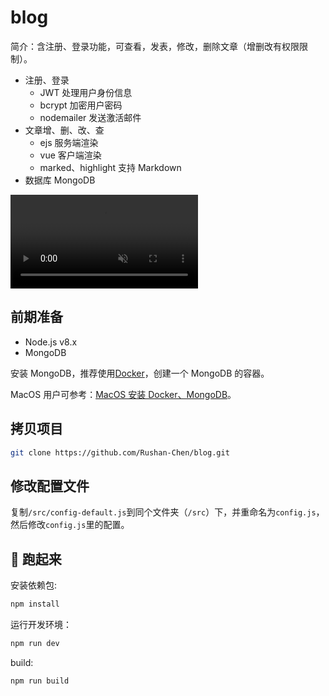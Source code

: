 # blog

简介：含注册、登录功能，可查看，发表，修改，删除文章（增删改有权限限制）。

- 注册、登录
  - JWT 处理用户身份信息
  - bcrypt 加密用户密码
  - nodemailer 发送激活邮件
- 文章增、删、改、查
  - ejs 服务端渲染
  - vue 客户端渲染
  - marked、highlight 支持 Markdown
- 数据库 MongoDB

<video controls muted preload="auto">
  <source src="src/public/vedios/blog-demo.mp4" type="video/mp4">
  <source src="src/public/vedios/blog-demo.webm" type="video/webm">
  <p>Your browser doesn't support HTML5 video. Here is a <a href="src/public/vedios/blog-demo.mp4">link to the video</a> instead.</p>
</video>

## 前期准备

- Node.js v8.x
- MongoDB

安装 MongoDB，推荐使用[Docker](https://www.docker.com)，创建一个 MongoDB 的容器。

MacOS 用户可参考：[MacOS 安装 Docker、MongoDB](https://github.com/Rushan-Chen/JavaScript/blob/master/tutorial/MacOS-install-Docker.md)。

## 拷贝项目

```bash
git clone https://github.com/Rushan-Chen/blog.git
```

## 修改配置文件

复制`/src/config-default.js`到同个文件夹（`/src`）下，并重命名为`config.js`，然后修改`config.js`里的配置。

## 🏃 跑起来

安装依赖包:

```bash
npm install
```

运行开发环境：

```bash
npm run dev
```

build:

```bash
npm run build
```

